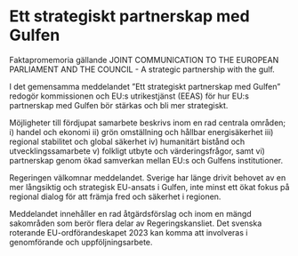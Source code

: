 # Ett strategiskt partnerskap med Gulfen

Faktapromemoria gällande JOINT COMMUNICATION TO THE EUROPEAN PARLIAMENT AND
THE COUNCIL \- A strategic partnership with the gulf.

I det gemensamma meddelandet ”Ett strategiskt partnerskap med Gulfen” redogör kommissionen och EU:s utrikestjänst (EEAS) för hur EU:s partnerskap med Gulfen bör stärkas och bli mer strategiskt.

Möjligheter till fördjupat samarbete beskrivs inom en rad centrala områden; i) handel och ekonomi ii) grön omställning och hållbar energisäkerhet iii) regional stabilitet och global säkerhet iv) humanitärt bistånd och utvecklingssamarbete v) folkligt utbyte och värderingsfrågor, samt vi) partnerskap genom ökad samverkan mellan EU:s och Gulfens institutioner.

Regeringen välkomnar meddelandet. Sverige har länge drivit behovet av en mer långsiktig och strategisk EU\-ansats i Gulfen, inte minst ett ökat fokus på regional dialog för att främja fred och säkerhet i regionen.

Meddelandet innehåller en rad åtgärdsförslag och inom en mängd sakområden som berör flera delar av Regeringskansliet. Det svenska roterande EU\-ordförandeskapet 2023 kan komma att involveras i genomförande och uppföljningsarbete.
